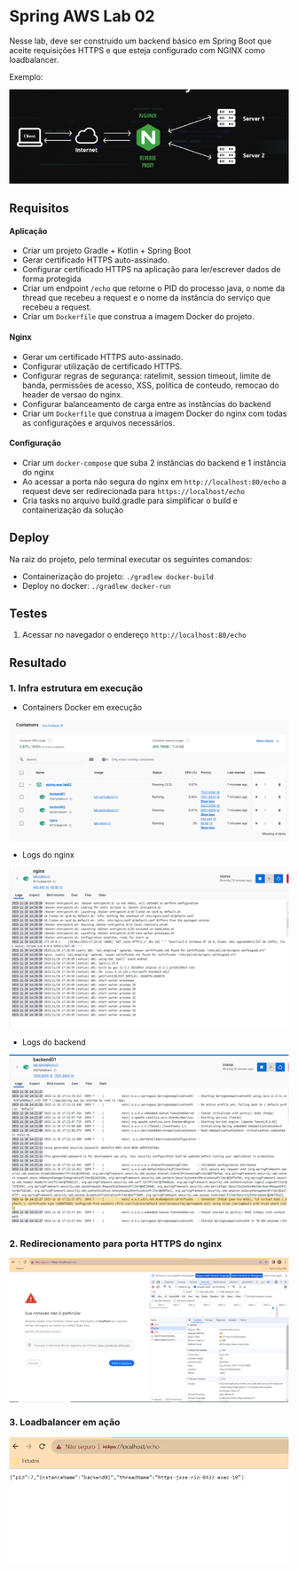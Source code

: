 
# Spring AWS Lab 02

Nesse lab, deve ser construido um backend básico em Spring Boot que aceite requisições HTTPS e que esteja configurado com
NGINX como loadbalancer.

Exemplo:

![evidencia](https://github.com/claudivanmoreira/aws-labs/blob/main/spring-aws-lab02/src/test/resources/ideia.PNG?raw=true)

## Requisitos

#### Aplicação
 
- Criar um projeto Gradle + Kotlin + Spring Boot
- Gerar certificado HTTPS auto-assinado.
- Configurar certificado HTTPS na aplicação para ler/escrever dados de forma protegida
- Criar um endpoint `/echo` que retorne o PID do processo java, o nome da thread que recebeu a request e o nome da 
instância do serviço que recebeu a request.
- Criar um `Dockerfile` que construa a imagem Docker do projeto.

#### Nginx

- Gerar um certificado HTTPS auto-assinado.
- Configurar utilização de certificado HTTPS.
- Configurar regras de segurança: ratelimit, session timeout, limite de banda, permissões de acesso, XSS, politica de conteudo, remocao do header de versao do nginx.
- Configurar balanceamento de carga entre as instâncias do backend
- Criar um `Dockerfile` que construa a imagem Docker do nginx com todas as configurações e arquivos necessários.

#### Configuração

- Criar um `docker-compose` que suba 2 instâncias do backend e 1 instância do nginx
- Ao acessar a porta não segura do nginx em `http://localhost:80/echo` a request deve ser redirecionada para `https://localhost/echo`
- Cria tasks no arquivo build.gradle para simplificar o build e containerização da solução

## Deploy

Na raiz do projeto, pelo terminal executar os seguintes comandos:

- Containerização do projeto: `./gradlew docker-build`
- Deploy no docker: `./gradlew docker-run`

## Testes

1. Acessar no navegador o endereço `http://localhost:80/echo`

## Resultado

### 1. Infra estrutura em execução

- Containers Docker em execução

![evidencia](https://github.com/claudivanmoreira/aws-labs/blob/main/spring-aws-lab02/src/test/resources/containers.PNG?raw=true)

- Logs do nginx

![evidencia](https://github.com/claudivanmoreira/aws-labs/blob/main/spring-aws-lab02/src/test/resources/nginx_https.PNG?raw=true)

- Logs do backend

![evidencia](https://github.com/claudivanmoreira/aws-labs/blob/main/spring-aws-lab02/src/test/resources/spring_https.PNG?raw=true)

### 2. Redirecionamento para porta HTTPS do nginx

![evidencia](https://github.com/claudivanmoreira/aws-labs/blob/main/spring-aws-lab02/src/test/resources/nginx_https_redirect.PNG?raw=true)

### 3. Loadbalancer em ação

![evidencia](https://github.com/claudivanmoreira/aws-labs/blob/main/spring-aws-lab02/src/test/resources/loadbalancer.gif?raw=true)